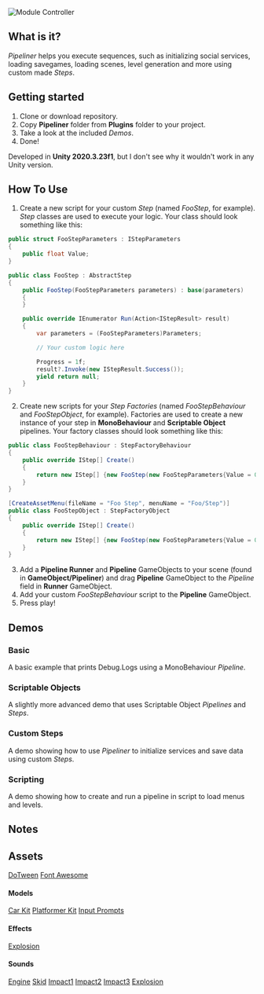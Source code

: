 ![Module Controller](https://repository-images.githubusercontent.com/457441217/fa2ecbbc-d7d5-4a96-93b4-7acb48d20982)

## What is it?
*Pipeliner* helps you execute sequences, such as initializing social services, loading savegames, loading scenes, level generation and more using custom made *Steps*.

## Getting started
1. Clone or download repository.
2. Copy **Pipeliner** folder from **Plugins** folder to your project.
3. Take a look at the included *Demos*.
4. Done!

Developed in **Unity 2020.3.23f1**, but I don't see why it wouldn't work in any Unity version.

## How To Use
1. Create a new script for your custom *Step* (named *FooStep*, for example). *Step* classes are used to execute your logic. Your class should look something like this:
```csharp
public struct FooStepParameters : IStepParameters
{
    public float Value;
}

public class FooStep : AbstractStep
{
    public FooStep(FooStepParameters parameters) : base(parameters)
    {
    }

    public override IEnumerator Run(Action<IStepResult> result)
    {
        var parameters = (FooStepParameters)Parameters;

        // Your custom logic here

        Progress = 1f;
        result?.Invoke(new IStepResult.Success());
        yield return null;
    }
}
```
2. Create new scripts for your *Step Factories* (named *FooStepBehaviour* and *FooStepObject*, for example). Factories are used to create a new instance of your step in **MonoBehaviour** and **Scriptable Object** pipelines. Your factory classes should look something like this:
```csharp
public class FooStepBehaviour : StepFactoryBehaviour
{
    public override IStep[] Create()
    {
        return new IStep[] {new FooStep(new FooStepParameters{Value = 0f})};
    }
}

[CreateAssetMenu(fileName = "Foo Step", menuName = "Foo/Step")]
public class FooStepObject : StepFactoryObject
{
    public override IStep[] Create()
    {
        return new IStep[] {new FooStep(new FooStepParameters{Value = 0f})};
    }
}
```
3. Add a **Pipeline Runner** and **Pipeline** GameObjects to your scene (found in **GameObject/Pipeliner**) and drag **Pipeline** GameObject to the *Pipeline* field in **Runner** GameObject.
4. Add your custom *FooStepBehaviour* script to the **Pipeline** GameObject.
6. Press play!

## Demos
### Basic
A basic example that prints Debug.Logs using a MonoBehaviour *Pipeline*.
### Scriptable Objects
A slightly more advanced demo that uses Scriptable Object *Pipelines* and *Steps*.
### Custom Steps
A demo showing how to use *Pipeliner* to initialize services and save data using custom *Steps*.
### Scripting
A demo showing how to create and run a pipeline in script to load menus and levels.

## Notes

## Assets
[DoTween](http://dotween.demigiant.com/)
[Font Awesome](https://fontawesome.com/)
#### Models
[Car Kit](https://www.kenney.nl/assets/car-kit)
[Platformer Kit](https://kenney.nl/assets/platformer-kit)
[Input Prompts](https://kenney.nl/assets/input-prompts-pixel-16)
#### Effects
[Explosion](https://assetstore.unity.com/packages/essentials/tutorial-projects/unity-particle-pack-127325)
#### Sounds
[Engine](https://freesound.org/people/cr4sht3st/sounds/157144/)
[Skid](https://freesound.org/people/audible-edge/sounds/71739/)
[Impact1](https://freesound.org/people/Halleck/sounds/121622/)
[Impact2](https://freesound.org/people/Halleck/sounds/121657/)
[Impact3](https://freesound.org/people/Halleck/sounds/121656/)
[Explosion](https://freesound.org/people/derplayer/sounds/587198/)
